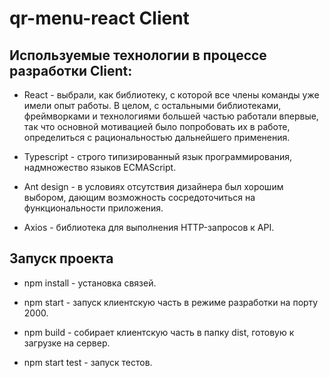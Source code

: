 # qr-menu-react Client

## Используемые технологии в процессе разработки Client:

* React - выбрали, как библиотеку, с которой все члены команды уже имели опыт работы. В целом, с остальными библиотеками, фреймворками и технологиями большей частью работали впервые, так что основной мотивацией было попробовать их в работе, определиться с рациональностью дальнейшего применения.

* Typescript - строго типизированный язык программирования, надмножество языков ECMAScript.

* Ant design - в условиях отсутствия дизайнера был хорошим выбором, дающим возможность сосредоточиться на функциональности приложения.

* Axios - библиотека для выполнения HTTP-запросов к API.

## Запуск проекта

* npm install - установка связей.

* npm start - запуск клиентскую часть в режиме разработки на порту 2000.

* npm build - собирает клиентскую часть в папку dist, готовую к загрузке на сервер.

* npm start test - запуск тестов.